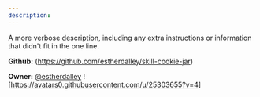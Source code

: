 ```yaml
---
description: 
---
```

A more verbose description, including any extra instructions or
information that didn't fit in the one line.

**Github:** (https://github.com/estherdalley/skill-cookie-jar)

**Owner:** [@estherdalley](https://github.com/estherdalley) ![https://avatars0.githubusercontent.com/u/25303655?v=4]

